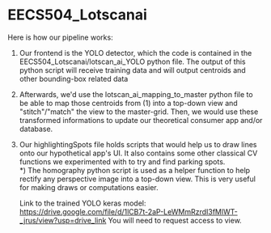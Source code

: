 # EECS504_Lotscanai

Here is how our pipeline works:
1) Our frontend is the YOLO detector, which the code is contained in the EECS504_Lotscanai/lotscan_ai_YOLO python file. The output of this python script will receive training data and will output centroids and other bounding-box related data
2) Afterwards, we'd use the lotscan_ai_mapping_to_master python file to be able to map those centroids from (1) into a top-down view and "stitch"/"match" the view to the master-grid. Then, we would use these transformed informations to update our theoretical consumer app and/or database.
3) Our highlightingSpots file holds scripts that would help us to draw lines onto our hypothetical app's UI. It also contains some other classical CV functions we experimented with to try and find parking spots.  
*) The homography python script is used as a helper function to help rectify any perspective image into a top-down view. This is very useful for making draws or computations easier.

   Link to the trained YOLO keras model: https://drive.google.com/file/d/1lCB7t-2aP-LeWMmRzrdI3fMlWT-_jrus/view?usp=drive_link
   You will need to request access to view.

